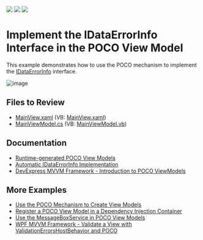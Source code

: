 <!-- default badges list -->
![](https://img.shields.io/endpoint?url=https://codecentral.devexpress.com/api/v1/VersionRange/128658420/22.2.2%2B)
[![](https://img.shields.io/badge/Open_in_DevExpress_Support_Center-FF7200?style=flat-square&logo=DevExpress&logoColor=white)](https://supportcenter.devexpress.com/ticket/details/E5151)
[![](https://img.shields.io/badge/📖_How_to_use_DevExpress_Examples-e9f6fc?style=flat-square)](https://docs.devexpress.com/GeneralInformation/403183)
<!-- default badges end -->

# Implement the IDataErrorInfo Interface in the POCO View Model

This example demonstrates how to use the POCO mechanism to implement the [IDataErrorInfo](https://learn.microsoft.com/en-us/dotnet/api/system.componentmodel.idataerrorinfo) interface.

![image](https://user-images.githubusercontent.com/65009440/224965302-bfe60fdc-0b07-448c-a5e4-cb428af0dee9.png)

## Files to Review

* [MainView.xaml](./CS/View/MainView.xaml) (VB: [MainView.xaml](./VB/View/MainView.xaml))
* [MainViewModel.cs](./CS/ViewModel/MainViewModel.cs) (VB: [MainViewModel.vb](./VB/ViewModel/MainViewModel.vb))

## Documentation

* [Runtime-generated POCO View Models](https://docs.devexpress.com/WPF/17352/mvvm-framework/viewmodels/runtime-generated-poco-viewmodels)
* [Automatic IDataErrorInfo Implementation](https://docs.devexpress.com/WPF/17352/mvvm-framework/viewmodels/runtime-generated-poco-viewmodels#idataerrorinfo)
* [DevExpress MVVM Framework - Introduction to POCO ViewModels](https://community.devexpress.com/blogs/wpf/archive/2013/12/04/devexpress-mvvm-framework-introduction-to-poco-viewmodels.aspx)

## More Examples

* [Use the POCO Mechanism to Create View Models](https://github.com/DevExpress-Examples/wpf-mvvm-framework-use-the-poco-mechanism)
* [Register a POCO View Model in a Dependency Injection Container](https://github.com/DevExpress-Examples/wpf-mvvm-framework-register-poco-type-in-dependency-injection-container)
* [Use the MessageBoxService in POCO View Models](https://github.com/DevExpress-Examples/how-to-use-messageboxservice-in-poco-view-models-t144023)
* [WPF MVVM Framework - Validate a View with ValidationErrorsHostBehavior and POCO](https://github.com/DevExpress-Examples/wpf-mvvm-framework-validate-ui-container-with-validationerrorshostbehavior-and-poco)
